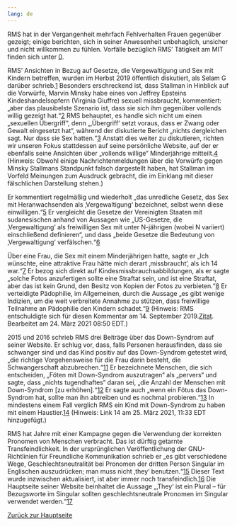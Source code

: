 ```yaml
---
lang: de
---
```


RMS hat in der Vergangenheit mehrfach Fehlverhalten Frauen gegenüber gezeigt; einige berichten, sich in seiner Anwesenheit unbehaglich, unsicher und nicht willkommen zu fühlen. Vorfälle bezüglich RMS’ Tätigkeit am MIT finden sich unter [0].

[0]: https://selamjie.medium.com/remove-richard-stallman-appendix-a-a7e41e784f88

RMS’ Ansichten in Bezug auf Gesetze, die Vergewaltigung und Sex mit Kindern betreffen, wurden im Herbst 2019 öffentlich diskutiert, als Selam G darüber schrieb.[1] Besonders erschreckend ist, dass Stallman in Hinblick auf die Vorwürfe, Marvin Minsky habe eines von Jeffrey Epsteins Kindeshandelsopfern (Virginia Giuffre) sexuell missbraucht, kommentiert: „aber das plausibelste Szenario ist, dass sie sich ihm gegenüber vollends willig gezeigt hat.“[2] RMS behauptet, es handle sich nicht um einen „sexuellen Übergriff“, denn „‚Übergriff‘ setzt voraus, dass er Zwang oder Gewalt eingesetzt hat“, während der diskutierte Bericht „nichts dergleichen sagt. Nur dass sie Sex hatten.“[3] Anstatt dies weiter zu diskutieren, richten wir unseren Fokus stattdessen auf seine persönliche Website, auf der er ebenfalls seine Ansichten über „vollends willige“ Minderjährige mitteilt.[4] (Hinweis: Obwohl einige Nachrichtenmeldungen über die Vorwürfe gegen Minsky Stallmans Standpunkt falsch dargestellt haben, hat Stallman im Vorfeld Meinungen zum Ausdruck gebracht, die im Einklang mit dieser fälschlichen Darstellung stehen.)

[1]: https://web.archive.org/web/20210325013429/https://selamjie.medium.com/remove-richard-stallman-fec6ec210794
[2]: https://web.archive.org/web/20210325013629/https://www.vice.com/en/article/9ke3ke/famed-computer-scientist-richard-stallman-described-epstein-victims-as-entirely-willing
[3]: https://web.archive.org/web/20210325013629/https://www.vice.com/en/article/9ke3ke/famed-computer-scientist-richard-stallman-described-epstein-victims-as-entirely-willing
[4]: https://web.archive.org/web/20210325013706/https://stallman.org/archives/2018-jul-oct.html#23_September_2018_(Cody_Wilson)

Er kommentiert regelmäßig und wiederholt „das unredliche Gesetz, das Sex mit Heranwachsenden als ‚Vergewaltigung‘ bezeichnet, selbst wenn diese einwilligen.“[5] Er vergleicht die Gesetze der Vereinigten Staaten mit sudanesischen anhand von Aussagen wie „US-Gesetze, die ‚Vergewaltigung‘ als freiwilligen Sex mit unter N-jährigen (wobei N variiert) einschließend definieren“, und dass „beide Gesetze die Bedeutung von ‚Vergewaltigung‘ verfälschen.“[6]

[5]: https://web.archive.org/web/20210325013844/https://stallman.org/archives/2017-sep-dec.html#13_November_2017_(Jelani_Maraj)
[6]: https://web.archive.org/web/20210325013942/https://stallman.org/archives/2018-may-aug.html#14_May_2018_(Death_sentence_in_Sudan)

Über eine Frau, die Sex mit einem Minderjährigen hatte, sagte er „Ich wünschte, eine attraktive Frau hätte mich derart ‚missbraucht‘, als ich 14 war.“[7] Er bezog sich direkt auf Kindesmissbrauchsabbildungen, als er sagte „solche Fotos anzufertigen sollte eine Straftat sein, und ist eine Straftat, aber das ist kein Grund, den Besitz von Kopien der Fotos zu verbieten.“[8] Er verteidigte Pädophilie, im Allgemeinen, durch die Aussage „es gibt wenige Indizien, um die weit verbreitete Annahme zu stützen, dass freiwillige Teilnahme an Pädophilie den Kindern schadet.“[9] (Hinweis: RMS entschuldigte sich für diesen Kommentar am 14. September 2019.[Zitat][10]. Bearbeitet am 24. März 2021 08:50 EDT.)

[7]: https://web.archive.org/web/20210325014110/https://stallman.org/archives/2015-mar-jun.html#5_June_2015_(Law_being_an_ass)
[8]: https://web.archive.org/web/20210325014131/https://stallman.org/archives/2014-jul-oct.html#26_October_2014_(Prison_for_cartoon)
[9]: https://web.archive.org/web/20210325014249/https://stallman.org/archives/2012-nov-feb.html#04_January_2013_(Pedophilia)
[10]: https://web.archive.org/web/20210325015259/https://stallman.org/archives/2019-jul-oct.html#14_September_2019_(Sex_between_an_adult_and_a_child_is_wrong)

2015 und 2016 schrieb RMS drei Beiträge über das Down-Syndrom auf seiner Website. Er schlug vor, dass, falls Personen herausfinden, dass sie schwanger sind und das Kind positiv auf das Down-Syndrom getestet wird, „die richtige Vorgehensweise für die Frau darin besteht, die Schwangerschaft abzubrechen.“[11] Er bezeichnete Menschen, die sich entscheiden, „Föten mit Down-Syndrom auszutragen“ als „pervers“ und sagte, dass „nichts tugendhaftes“ daran sei, „die Anzahl der Menschen mit Down-Syndrom [zu erhöhen].“[12] Er sagte auch „wenn ein Fötus das Down-Syndrom hat, sollte man ihn abtreiben und es nochmal probieren.“[13] In mindestens einem Fall verglich RMS ein Kind mit Down-Syndrom zu haben mit einem Haustier.[14] (Hinweis: Link 14 am 25. März 2021, 11:33 EDT hinzugefügt.)

[11]: https://web.archive.org/web/20210325014348/https://stallman.org/archives/2016-jul-oct.html#31_October_2016_(Down's_syndrome)
[12]: https://web.archive.org/web/20210325014343/https://stallman.org/archives/2015-jul-oct.html#21_October_2015_(Mistaking_a_fetus_for_a_baby)
[13]: https://web.archive.org/web/20210325014628/https://stallman.org/archives/2016-mar-jun.html#23_April_2016_(Fetuses_with_Downs_syndrome)
[14]: https://web.archive.org/web/20161107050933/https://stallman.org/archives/2016-jul-oct.html#31_October_2016_(Down's_syndrome)

RMS hat Jahre mit einer Kampagne gegen die Verwendung der korrekten Pronomen von Menschen verbracht. Das ist dürftig getarnte Transfeindlichkeit. In der ursprünglichen Veröffentlichung der GNU-Richtlinien für Freundliche Kommunikation schrieb er „es gibt verschiedene Wege, Geschlechtsneutralität bei Pronomen der dritten Person Singular im Englischen auszudrücken; man muss nicht ‚they‘ benutzen.“[15] Dieser Text wurde inzwischen aktualisiert, ist aber immer noch transfeindlich.[16] Die Hauptseite seiner Website beinhaltet die Aussage „‚They‘ ist ein Plural – für Bezugsworte im Singular sollten geschlechtsneutrale Pronomen im Singular verwendet werden.“[17]

[15]: https://web.archive.org/web/20210325014959/https://www.gnu.org/philosophy/kind-communication.html
[16]: https://web.archive.org/web/20210325014959/https://www.gnu.org/philosophy/kind-communication.html
[17]: https://web.archive.org/web/20210325014851/https://stallman.org/

[Zurück zur Hauptseite][18]

[18]: https://rms-open-letter.github.io/index.de
